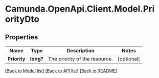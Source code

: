 # Camunda.OpenApi.Client.Model.PriorityDto
## Properties

Name | Type | Description | Notes
------------ | ------------- | ------------- | -------------
**Priority** | **long?** | The priority of the resource. | [optional] 

[[Back to Model list]](../README.md#documentation-for-models) [[Back to API list]](../README.md#documentation-for-api-endpoints) [[Back to README]](../README.md)

